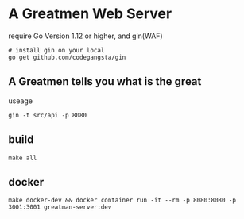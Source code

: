 # A Greatmen Web Server

require Go Version 1.12 or higher, and gin(WAF)

```
# install gin on your local
go get github.com/codegangsta/gin
```

## A Greatmen tells you what is the great

useage

`gin -t src/api -p 8080`

## build

`make all`

## docker

`make docker-dev && docker container run -it --rm -p 8080:8080 -p 3001:3001 greatman-server:dev`
